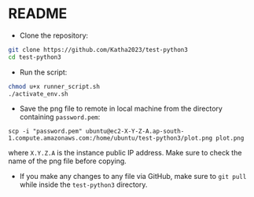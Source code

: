 # README

* Clone the repository:
```bash
git clone https://github.com/Katha2023/test-python3
cd test-python3
```
* Run the script:
```bash
chmod u+x runner_script.sh
./activate_env.sh
```
* Save the png file to remote in local machine from the directory containing ``password.pem``:
```pwsh
scp -i "password.pem" ubuntu@ec2-X-Y-Z-A.ap-south-1.compute.amazonaws.com:/home/ubuntu/test-python3/plot.png plot.png
```
where ``X.Y.Z.A`` is the instance public IP address. Make sure to check the name of the png file before copying.
* If you make any changes to any file via GitHub, make sure to ``git pull`` while inside the ``test-python3`` directory.
